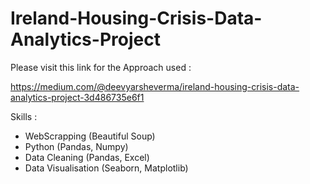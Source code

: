 # Ireland-Housing-Crisis-Data-Analytics-Project

Please visit this link for the Approach used :

https://medium.com/@deevyarsheverma/ireland-housing-crisis-data-analytics-project-3d486735e6f1

Skills :

- WebScrapping (Beautiful Soup)
- Python (Pandas, Numpy)
- Data Cleaning (Pandas, Excel)
- Data Visualisation (Seaborn, Matplotlib)
